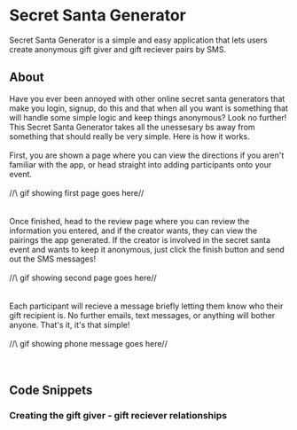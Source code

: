 # Secret Santa Generator
Secret Santa Generator is a simple and easy application that lets users create anonymous gift giver and gift reciever pairs by SMS.

## About
Have you ever been annoyed with other online secret santa generators that make you login, signup, do this and that when all you want is something that will handle some simple logic and keep things anonymous? Look no further! This Secret Santa Generator takes all the unessesary bs away from something that should really be very simple. Here is how it works.
<br></br>
First, you are shown a page where you can view the directions if you aren't familiar with the app, or head straight into adding participants onto your event.
<br></br>
/\/\ gif showing first page goes here/\/\
<br></br>
Once finished, head to the review page where you can review the information you entered, and if the creator wants, they can view the pairings the app generated. If the creator is involved in the secret santa event and wants to keep it anonymous, just click the finish button and send out the SMS messages!
<br></br>
/\/\ gif showing second page goes here/\/\
<br></br>
Each participant will recieve a message briefly letting them know who their gift recipient is. No further emails, text messages, or anything will bother anyone. That's it, it's that simple!
<br></br>
/\/\ gif showing phone message goes here/\/\
<br></br>

## Code Snippets
### Creating the gift giver - gift reciever relationships
